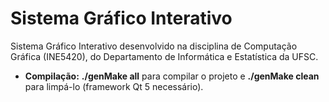 # Sistema Gráfico Interativo

Sistema Gráfico Interativo desenvolvido na disciplina de Computação Gráfica (INE5420), do Departamento de Informática e Estatística da UFSC.

- <b>Compilação:</b> <b>./genMake all</b> para compilar o projeto e <b>./genMake clean</b> para limpá-lo (framework Qt 5 necessário).
